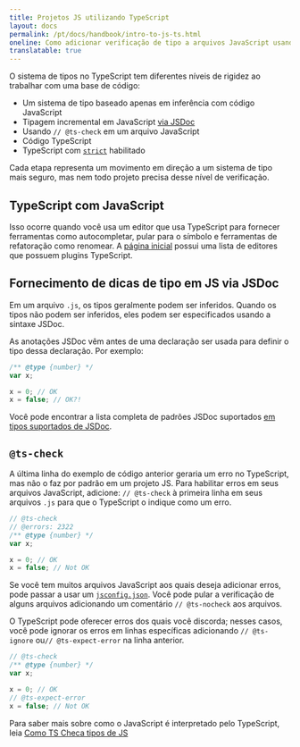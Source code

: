 ```yaml
---
title: Projetos JS utilizando TypeScript
layout: docs
permalink: /pt/docs/handbook/intro-to-js-ts.html
oneline: Como adicionar verificação de tipo a arquivos JavaScript usando TypeScript
translatable: true
---
```


O sistema de tipos no TypeScript tem diferentes níveis de rigidez ao trabalhar com uma base de código:

- Um sistema de tipo baseado apenas em inferência com código JavaScript
- Tipagem incremental em JavaScript [via JSDoc](/docs/handbook/jsdoc-supported-types.html)
- Usando `// @ts-check` em um arquivo JavaScript
- Código TypeScript
- TypeScript com [`strict`](/tsconfig#strict) habilitado

Cada etapa representa um movimento em direção a um sistema de tipo mais seguro, mas nem todo projeto precisa desse nível de verificação.

## TypeScript com JavaScript

Isso ocorre quando você usa um editor que usa TypeScript para fornecer ferramentas como autocompletar, pular para o símbolo e ferramentas de refatoração como renomear.
A [página inicial](/) possui uma lista de editores que possuem plugins TypeScript.

## Fornecimento de dicas de tipo em JS via JSDoc

Em um arquivo `.js`, os tipos geralmente podem ser inferidos. Quando os tipos não podem ser inferidos, eles podem ser especificados usando a sintaxe JSDoc.

As anotações JSDoc vêm antes de uma declaração ser usada para definir o tipo dessa declaração. Por exemplo:

```js twoslash
/** @type {number} */
var x;

x = 0; // OK
x = false; // OK?!
```

Você pode encontrar a lista completa de padrões JSDoc suportados [em tipos suportados de JSDoc](/docs/handbook/jsdoc-supported-types.html).

## `@ts-check`

A última linha do exemplo de código anterior geraria um erro no TypeScript, mas não o faz por padrão em um projeto JS.
Para habilitar erros em seus arquivos JavaScript, adicione: `// @ts-check` à primeira linha em seus arquivos `.js` para que o TypeScript o indique como um erro.

```js twoslash
// @ts-check
// @errors: 2322
/** @type {number} */
var x;

x = 0; // OK
x = false; // Not OK
```

Se você tem muitos arquivos JavaScript aos quais deseja adicionar erros, pode passar a usar um [`jsconfig.json`](/docs/handbook/tsconfig-json.html).
Você pode pular a verificação de alguns arquivos adicionando um comentário `// @ts-nocheck` aos arquivos.

O TypeScript pode oferecer erros dos quais você discorda; nesses casos, você pode ignorar os erros em linhas específicas adicionando `// @ts-ignore` ou`// @ts-expect-error` na linha anterior.

```js twoslash
// @ts-check
/** @type {number} */
var x;

x = 0; // OK
// @ts-expect-error
x = false; // Not OK
```

Para saber mais sobre como o JavaScript é interpretado pelo TypeScript, leia [Como TS Checa tipos de JS](/docs/handbook/type-checking-javascript-files.html)

